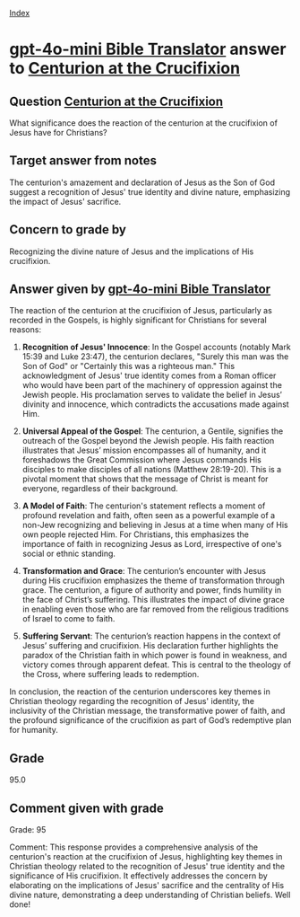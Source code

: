 
[Index](../../index.md)
# [gpt-4o-mini Bible Translator](../../answering_models/gpt-4o-mini_Bible_Translator.md) answer to [Centurion at the Crucifixion](../../questions/Centurion_at_the_Crucifixion.md)

## Question [Centurion at the Crucifixion](../../questions/Centurion_at_the_Crucifixion.md)
What significance does the reaction of the centurion at the crucifixion of Jesus have for Christians?

## Target answer from notes
The centurion's amazement and declaration of Jesus as the Son of God suggest a recognition of Jesus' true identity and divine nature, emphasizing the impact of Jesus' sacrifice.

## Concern to grade by
Recognizing the divine nature of Jesus and the implications of His crucifixion.

## Answer given by [gpt-4o-mini Bible Translator](../../answering_models/gpt-4o-mini_Bible_Translator.md)
The reaction of the centurion at the crucifixion of Jesus, particularly as recorded in the Gospels, is highly significant for Christians for several reasons:

1. **Recognition of Jesus' Innocence**: In the Gospel accounts (notably Mark 15:39 and Luke 23:47), the centurion declares, "Surely this man was the Son of God" or "Certainly this was a righteous man." This acknowledgment of Jesus' true identity comes from a Roman officer who would have been part of the machinery of oppression against the Jewish people. His proclamation serves to validate the belief in Jesus’ divinity and innocence, which contradicts the accusations made against Him.

2. **Universal Appeal of the Gospel**: The centurion, a Gentile, signifies the outreach of the Gospel beyond the Jewish people. His faith reaction illustrates that Jesus’ mission encompasses all of humanity, and it foreshadows the Great Commission where Jesus commands His disciples to make disciples of all nations (Matthew 28:19-20). This is a pivotal moment that shows that the message of Christ is meant for everyone, regardless of their background.

3. **A Model of Faith**: The centurion's statement reflects a moment of profound revelation and faith, often seen as a powerful example of a non-Jew recognizing and believing in Jesus at a time when many of His own people rejected Him. For Christians, this emphasizes the importance of faith in recognizing Jesus as Lord, irrespective of one's social or ethnic standing.

4. **Transformation and Grace**: The centurion’s encounter with Jesus during His crucifixion emphasizes the theme of transformation through grace. The centurion, a figure of authority and power, finds humility in the face of Christ’s suffering. This illustrates the impact of divine grace in enabling even those who are far removed from the religious traditions of Israel to come to faith.

5. **Suffering Servant**: The centurion’s reaction happens in the context of Jesus’ suffering and crucifixion. His declaration further highlights the paradox of the Christian faith in which power is found in weakness, and victory comes through apparent defeat. This is central to the theology of the Cross, where suffering leads to redemption.

In conclusion, the reaction of the centurion underscores key themes in Christian theology regarding the recognition of Jesus' identity, the inclusivity of the Christian message, the transformative power of faith, and the profound significance of the crucifixion as part of God’s redemptive plan for humanity.

## Grade
95.0

## Comment given with grade
Grade: 95

Comment: This response provides a comprehensive analysis of the centurion's reaction at the crucifixion of Jesus, highlighting key themes in Christian theology related to the recognition of Jesus' true identity and the significance of His crucifixion. It effectively addresses the concern by elaborating on the implications of Jesus' sacrifice and the centrality of His divine nature, demonstrating a deep understanding of Christian beliefs. Well done!
